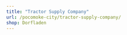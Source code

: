 ```yaml
---
title: "Tractor Supply Company"
url: /pocomoke-city/tractor-supply-company/
shop: Dorfladen
---
```


